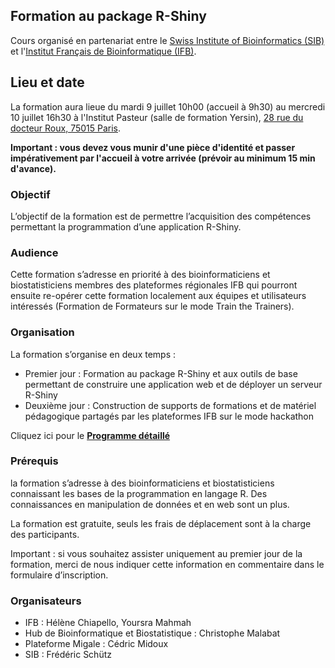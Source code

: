 ## Formation au package R-Shiny

Cours organisé en partenariat entre le [Swiss Institute of Bioinformatics (SIB)](https://www.sib.swiss/) et l'[Institut Français de Bioinformatique (IFB)](http://www.france-bioinformatique.fr). 


## Lieu et date

La formation aura lieue du mardi 9 juillet 10h00 (accueil à 9h30) au mercredi 10 juillet 16h30 à l'Institut Pasteur (salle de formation Yersin), [28 rue du docteur Roux, 75015 Paris](https://goo.gl/maps/jqzqS84cDSLY4CVEA).

**Important : vous devez vous munir d'une pièce d'identité et passer impérativement par l'accueil à votre arrivée (prévoir au minimum 15 min d'avance).**



### Objectif

L’objectif de la formation est de permettre l’acquisition des compétences permettant la programmation d’une application R-Shiny.


### Audience

Cette formation s’adresse en priorité à des bioinformaticiens et biostatisticiens membres des plateformes régionales IFB qui pourront ensuite re-opérer cette formation localement aux équipes et utilisateurs intéressés (Formation de Formateurs sur le mode Train the Trainers).

### Organisation

La formation s’organise en deux temps :
 
- Premier jour : Formation au package R-Shiny et aux outils de base permettant de construire une application web et de déployer un serveur R-Shiny 
- Deuxième jour : Construction de supports de formations et de matériel pédagogique partagés par les plateformes IFB sur le mode hackathon  

Cliquez ici pour le **[Programme détaillé](schedule.md)**

### Prérequis

la formation s’adresse à des bioinformaticiens et biostatisticiens connaissant les bases de la programmation en langage R. Des connaissances en manipulation de données et en web sont un plus.

La formation est gratuite, seuls les frais de déplacement sont à la charge des participants. 

Important : si vous souhaitez assister uniquement au premier jour de la formation, merci de nous indiquer cette information en commentaire dans le formulaire d’inscription.  

### Organisateurs
 
- IFB : Hélène Chiapello, Yoursra Mahmah
- Hub de Bioinformatique et Biostatistique : Christophe Malabat
- Plateforme Migale : Cédric Midoux
- SIB :  Frédéric Schütz
 





